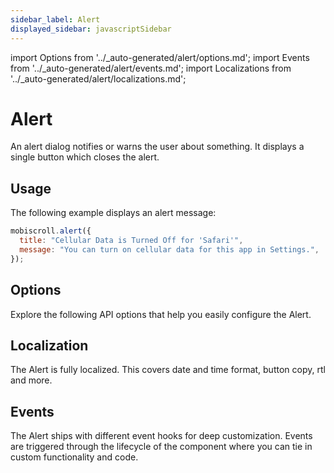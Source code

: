 ```yaml
---
sidebar_label: Alert
displayed_sidebar: javascriptSidebar
---
```


import Options from '../\_auto-generated/alert/options.md';
import Events from '../\_auto-generated/alert/events.md';
import Localizations from '../\_auto-generated/alert/localizations.md';

# Alert

An alert dialog notifies or warns the user about something. It displays a single button which closes the alert.

## Usage

The following example displays an alert message:

```js
mobiscroll.alert({
  title: "Cellular Data is Turned Off for 'Safari'",
  message: "You can turn on cellular data for this app in Settings.",
});
```

<div className="option-list">

## Options
Explore the following API options that help you easily configure the Alert.

<Options />

## Localization
The Alert is fully localized. This covers date and time format, button copy, rtl and more.

<Localizations />

## Events
The Alert ships with different event hooks for deep customization. Events are triggered through the lifecycle of the component where you can tie in custom functionality and code.

<Events />

</div>
